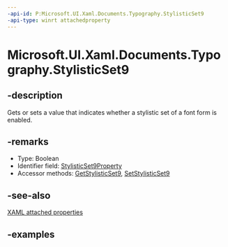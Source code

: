 ```yaml
---
-api-id: P:Microsoft.UI.Xaml.Documents.Typography.StylisticSet9
-api-type: winrt attachedproperty
---
```


# Microsoft.UI.Xaml.Documents.Typography.StylisticSet9

<!--
see GetStylisticSet9, and SetStylisticSet9
-->

## -description

Gets or sets a value that indicates whether a stylistic set of a font form is enabled.

## -remarks

<ul><li>Type: Boolean</li><li>Identifier field: <a href="/uwp/api/windows.ui.xaml.documents.typography.stylisticset9property">StylisticSet9Property</a></li><li>Accessor methods: <a href="/uwp/api/windows.ui.xaml.documents.typography.getstylisticset9">GetStylisticSet9</a>, <a href="/uwp/api/windows.ui.xaml.documents.typography.setstylisticset9">SetStylisticSet9</a></li></ul>

## -see-also

[XAML attached properties](/windows/uwp/xaml-platform/attached-properties-overview)

## -examples


